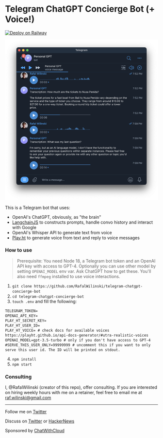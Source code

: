 # Telegram ChatGPT Concierge Bot (+ Voice!)

[![Deploy on Railway](https://railway.app/button.svg)](https://railway.app/template/e7XF13?referralCode=eZ-TPi)

![Telegram ChatGPT Concierge Bot](./img/demo.png)

This is a Telegram bot that uses:

- OpenAI's ChatGPT, obviously, as "the brain"
- [LangchainJS](https://github.com/hwchase17/langchainjs) to constructs prompts, handle convo history and interact with Google
- OpenAI's Whisper API to generate text from voice
- [Play.ht](https://play.ht) to generate voice from text and reply to voice messages

### How to use

> Prerequisite: You need Node 18, a Telegram bot token and an OpenAI API key with access to GPT-4. Optionally you can use other model by setting `OPENAI_MODEL` env var. Ask ChatGPT how to get these. You'll also need `ffmpeg` installed to use voice interactions.

1. `git clone https://github.com/RafalWilinski/telegram-chatgpt-concierge-bot`
2. `cd telegram-chatgpt-concierge-bot`
3. `touch .env` and fill the following:

```
TELEGRAM_TOKEN=
OPENAI_API_KEY=
PLAY_HT_SECRET_KEY=
PLAY_HT_USER_ID=
PLAY_HT_VOICE= # check docs for available voices https://playht.github.io/api-docs-generator/#utra-realistic-voices
OPENAI_MODEL=gpt-3.5-turbo # only if you don't have access to GPT-4
#SERVE_THIS_USER_ONLY=99999999 # uncomment this if you want to only serve this user id. The ID will be printed on stdout.
```

4. `npm install`
5. `npm start`

### Consulting

I, @RafalWilinski (creator of this repo), offer consulting. If you are interested on hiring weekly hours with me on a retainer, feel free to email me at raf.wilinski@gmail.com

---

Follow me on [Twitter](https://twitter.com/RafalWilinski)

Discuss on [Twitter](https://twitter.com/rafalwilinski/status/1645123663514009601) or [HackerNews](https://news.ycombinator.com/item?id=35510516)

Sponsored by [ChatWithCloud](https://chatwithcloud.ai)
